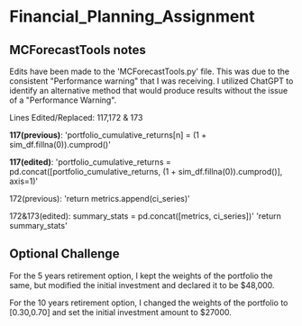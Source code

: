 # Financial_Planning_Assignment

## MCForecastTools notes
Edits have been made to the 'MCForecastTools.py' file. This was due to the consistent "Performance warning" that I was receiving. I utilized ChatGPT to identify an alternative method that would produce results without the issue of a "Performance Warning".

Lines Edited/Replaced: 117,172 & 173

**117(previous)**: 'portfolio_cumulative_returns[n] = (1 + sim_df.fillna(0)).cumprod()'

**117(edited)**: 'portfolio_cumulative_returns = pd.concat([portfolio_cumulative_returns, (1 + sim_df.fillna(0)).cumprod()], axis=1)'

172(previous): 'return metrics.append(ci_series)'

172&173(edited): 
summary_stats = pd.concat([metrics, ci_series])'
                 'return summary_stats'

## Optional Challenge

For the 5 years retirement option, I kept the weights of the portfolio the same, but modified the initial investment and declared it to be $48,000.

For the 10 years retirement option, I changed the weights of the portfolio to [0.30,0.70] and set the initial investment amount to $27000.
